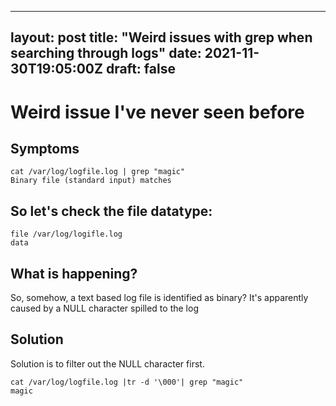  ---
layout: post
title: "Weird issues with grep when searching through logs"
date: 2021-11-30T19:05:00Z
draft: false
---

# Weird issue I've never seen before

## Symptoms
```
cat /var/log/logfile.log | grep "magic"
Binary file (standard input) matches
```
## So let's check the file datatype:
```
file /var/log/logifle.log
data
```
## What is happening?
So, somehow, a text based log file is identified as binary?
It's apparently caused by a NULL character spilled to the log

## Solution
Solution is to filter out the NULL character first.

```
cat /var/log/logfile.log |tr -d '\000'| grep "magic"
magic
```
